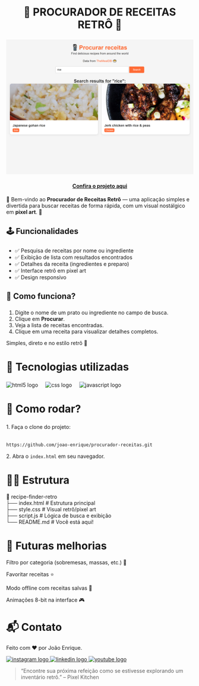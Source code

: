 <h1 align="center">🍲 PROCURADOR DE RECEITAS RETRÔ 🍲</h1>

###

<img src="preview.png"/>

<h4 align="center"><a href="https://joao-enrique.github.io/procurar-receitas/">Confira o projeto aqui</a></h4>

👾 Bem-vindo ao **Procurador de Receitas Retrô** — uma aplicação simples e divertida para buscar receitas de forma rápida, com um visual nostálgico em **pixel art**. 🚀  

###

<h2 align="left">🕹️ Funcionalidades</h2>

###
- ✅ Pesquisa de receitas por nome ou ingrediente  
- ✅ Exibição de lista com resultados encontrados  
- ✅ Detalhes da receita (ingredientes e preparo)  
- ✅ Interface retrô em pixel art  
- ✅ Design responsivo  

###

<h2 align="left">🧠 Como funciona?</h2>

###
1. Digite o nome de um prato ou ingrediente no campo de busca.  
2. Clique em **Procurar**.  
3. Veja a lista de receitas encontradas.  
4. Clique em uma receita para visualizar detalhes completos.  

Simples, direto e no estilo retrô 🎨  

###

<h1 align="left">💾 Tecnologias utilizadas</h1>

###
<div align="left">
  <img src="https://cdn.jsdelivr.net/gh/devicons/devicon/icons/html5/html5-original.svg" height="40" alt="html5 logo"  />
  <img width="12" />
  <img src="https://cdn.jsdelivr.net/gh/devicons/devicon/icons/css3/css3-original.svg" height="40" alt="css logo"  />
  <img width="12" />
  <img src="https://cdn.jsdelivr.net/gh/devicons/devicon/icons/javascript/javascript-original.svg" height="40" alt="javascript logo"  />
</div>

###

<h1 align="left">🧪 Como rodar?</h1>

###
<p align="left">1. Faça o clone do projeto:</p>

```bash

https://github.com/joao-enrique/procurador-receitas.git

```

<p align="left">2. Abra o <code>index.html</code> em seu navegador.</p>
<h1 align="left">👨‍💻 Estrutura</h1>

📁 recipe-finder-retro<br>
├── index.html # Estrutura principal<br>
├── style.css # Visual retrô/pixel art<br>
├── script.js # Lógica de busca e exibição<br>
└── README.md # Você está aqui!

<h1 align="left">🔮 Futuras melhorias</h1>

Filtro por categoria (sobremesas, massas, etc.) 🍰

Favoritar receitas ⭐

Modo offline com receitas salvas 💾

Animações 8-bit na interface 🎮

<h1 align="left">📬 Contato</h1> <p align="left">Feito com ❤️ por João Enrique.</p> <div align="left"> <a href="https://www.instagram.com/joao__dev/" target="_blank"> <img src="https://raw.githubusercontent.com/maurodesouza/profile-readme-generator/master/src/assets/icons/social/instagram/default.svg" width="52" height="40" alt="instagram logo" /> </a> <a href="https://www.linkedin.com/in/joao-enrique-dev/" target="_blank"> <img src="https://raw.githubusercontent.com/maurodesouza/profile-readme-generator/master/src/assets/icons/social/linkedin/default.svg" width="52" height="40" alt="linkedin logo" /> </a> <a href="https://www.youtube.com/@joao__dev" target="_blank"> <img src="https://raw.githubusercontent.com/maurodesouza/profile-readme-generator/master/src/assets/icons/social/youtube/default.svg" width="52" height="40" alt="youtube logo" /> </a> </div>

> “Encontre sua próxima refeição como se estivesse explorando um inventário retrô.” – Pixel Kitchen